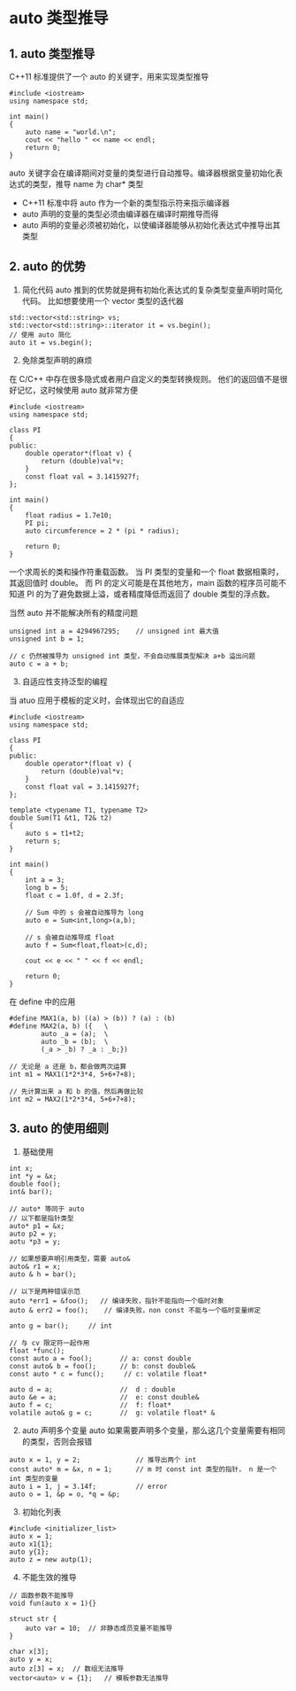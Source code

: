# auto 类型推导

## 1. auto 类型推导

C++11 标准提供了一个 auto 的关键字，用来实现类型推导

```
#include <iostream>
using namespace std;

int main()
{
    auto name = "world.\n";
    cout << "hello " << name << endl;
    return 0;
}
```

auto 关键字会在编译期间对变量的类型进行自动推导。编译器根据变量初始化表达式的类型，推导 name 为 char* 类型

+ C++11 标准中将 auto 作为一个新的类型指示符来指示编译器
+ auto 声明的变量的类型必须由编译器在编译时期推导而得
+ auto 声明的变量必须被初始化，以使编译器能够从初始化表达式中推导出其类型

## 2. auto 的优势

1. 简化代码
auto 推到的优势就是拥有初始化表达式的复杂类型变量声明时简化代码。
比如想要使用一个 vector 类型的迭代器

```
std::vector<std::string> vs;
std::vector<std::string>::iterator it = vs.begin();
// 使用 auto 简化
auto it = vs.begin();
```

2. 免除类型声明的麻烦

在 C/C++ 中存在很多隐式或者用户自定义的类型转换规则。
他们的返回值不是很好记忆，这时候使用 auto 就非常方便

```
#include <iostream>
using namespace std;

class PI
{
public:
    double operator*(float v) {
        return (double)val*v;
    }
    const float val = 3.1415927f;
};

int main()
{
    float radius = 1.7e10;
    PI pi;
    auto circumference = 2 * (pi * radius);

    return 0;
}
```

一个求周长的类和操作符重载函数。
当 PI 类型的变量和一个 float 数据相乘时，其返回值时 double。
而 PI 的定义可能是在其他地方，main 函数的程序员可能不知道 PI 的为了避免数据上溢，或者精度降低而返回了 double 类型的浮点数。


当然 auto 并不能解决所有的精度问题
```
unsigned int a = 4294967295;    // unsigned int 最大值
unsigned int b = 1;

// c 仍然被推导为 unsigned int 类型，不会自动推展类型解决 a+b 溢出问题
auto c = a + b;
```

3. 自适应性支持泛型的编程

当 atuo 应用于模板的定义时，会体现出它的自适应

```
#include <iostream>
using namespace std;

class PI
{
public:
    double operator*(float v) {
        return (double)val*v;
    }
    const float val = 3.1415927f;
};

template <typename T1, typename T2>
double Sum(T1 &t1, T2& t2) 
{
    auto s = t1+t2;
    return s;
}

int main()
{
    int a = 3;
    long b = 5;
    float c = 1.0f, d = 2.3f;

    // Sum 中的 s 会被自动推导为 long
    auto e = Sum<int,long>(a,b);

    // s 会被自动推导成 float
    auto f = Sum<float,float>(c,d);

    cout << e << " " << f << endl;

    return 0;
}
```

在 define 中的应用

```
#define MAX1(a, b) ((a) > (b)) ? (a) : (b)
#define MAX2(a, b) ({   \
        auto _a = (a);  \
        auto _b = (b);  \
        (_a > _b) ? _a : _b;})

// 无论是 a 还是 b，都会做两次运算
int m1 = MAX1(1*2*3*4, 5+6+7+8);

// 先计算出来 a 和 b 的值，然后再做比较
int m2 = MAX2(1*2*3*4, 5+6+7+8);
```

## 3. auto 的使用细则

1. 基础使用
```
int x;
int *y = &x;
double foo();
int& bar();

// auto* 等同于 auto
// 以下都是指针类型
auto* p1 = &x;
auto p2 = y;
aotu *p3 = y;

// 如果想要声明引用类型，需要 auto&
auto& r1 = x;
auto & h = bar();

// 以下是两种错误示范
auto *err1 = &foo();   // 编译失败，指针不能指向一个临时对象
auto & err2 = foo();    // 编译失败，non const 不能与一个临时变量绑定

anto g = bar();     // int

// 与 cv 限定符一起作用
float *func();
const auto a = foo();       // a: const double
const auto& b = foo();      // b: const double&
const auto * c = func();     // c: volatile float*

auto d = a;                 //  d : double
auto &e = a;                //  e: const double&
auto f = c;                 //  f: float*
volatile auto& g = c;       //  g: volatile float* &
```

2. auto 声明多个变量
auto 如果需要声明多个变量，那么这几个变量需要有相同的类型，否则会报错
```
auto x = 1, y = 2;              // 推导出两个 int
const auto* m = &x, n = 1;      // m 时 const int 类型的指针， n 是一个 int 类型的变量
auto i = 1, j = 3.14f;          // error
auto o = 1, &p = o, *q = &p;
```

3. 初始化列表

```
#include <initializer_list>
auto x = 1;
auto x1{1};
auto y{1};
auto z = new autp(1);
```

4. 不能生效的推导

```
// 函数参数不能推导
void fun(auto x = 1){}

struct str {
    auto var = 10;  // 非静态成员变量不能推导
}

char x[3];
auto y = x;
auto z[3] = x;  // 数组无法推导
vector<auto> v = {1};   // 模板参数无法推导
```


